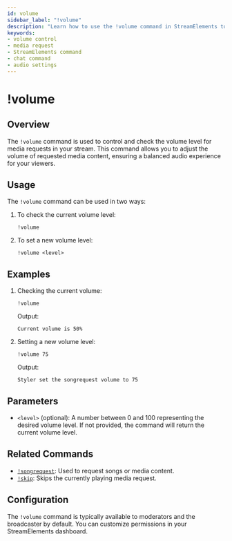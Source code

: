 ```yaml
---
id: volume
sidebar_label: "!volume"
description: "Learn how to use the !volume command in StreamElements to control and check the volume of media requests in your Twitch or YouTube chat."
keywords:
- volume control
- media request
- StreamElements command
- chat command
- audio settings
---
```


# !volume

## Overview

The `!volume` command is used to control and check the volume level for media requests in your stream. This command allows you to adjust the volume of requested media content, ensuring a balanced audio experience for your viewers.

## Usage

The `!volume` command can be used in two ways:

1. To check the current volume level:
   ```
   !volume
   ```

2. To set a new volume level:
   ```
   !volume <level>
   ```

## Examples

1. Checking the current volume:
   ```
   !volume
   ```
   Output:
   ```
   Current volume is 50%
   ```

2. Setting a new volume level:
   ```
   !volume 75
   ```
   Output:
   ```
   Styler set the songrequest volume to 75
   ```

## Parameters

- `<level>` (optional): A number between 0 and 100 representing the desired volume level. If not provided, the command will return the current volume level.

## Related Commands

- [`!songrequest`](songrequest.md): Used to request songs or media content.
- [`!skip`](skip.md): Skips the currently playing media request.

## Configuration

The `!volume` command is typically available to moderators and the broadcaster by default. You can customize permissions in your StreamElements dashboard.
